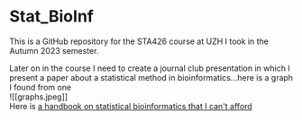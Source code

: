 # Stat_BioInf
This is a GitHub repository for the STA426 course at UZH I took in the Autumn 2023 semester.

Later on in the course I need to create a journal club presentation in which I present a paper about a statistical method in bioinformatics...here is a graph I found from one \
![[graphs.jpeg]] \
Here is [a handbook on statistical bioinformatics that I can't afford](https://link.springer.com/book/10.1007/978-3-662-65902-1)
